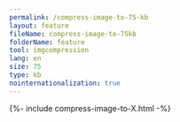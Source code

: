 ```yaml
---
permalink: /compress-image-to-75-kb
layout: feature
fileName: compress-image-to-75kb
folderName: feature
tool: imgcompression
lang: en
size: 75
type: kb
nointernationalization: true
---
```

{%- include compress-image-to-X.html -%}       
